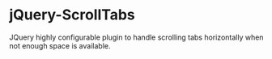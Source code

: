 jQuery-ScrollTabs
=================

JQuery highly configurable plugin to handle scrolling tabs horizontally when not enough space is available.
